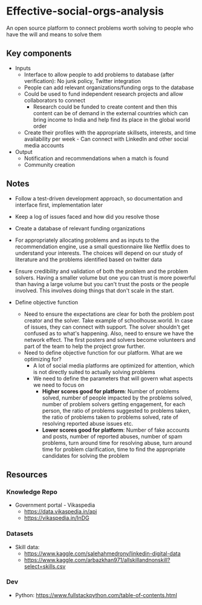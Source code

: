 # Effective-social-orgs-analysis

An open source platform to connect problems worth solving to people who have the will and means to solve them

## Key components

* Inputs
  * Interface to allow people to add problems to database (after verification): No junk policy, Twitter integration
  * People can add relevant organizations/funding orgs to the database
  * Could be used to fund independent research projects and allow collaborators to connect
    * Research could be funded to create content and then this content can be of demand in the external countries which can bring income to India and help find its place in the global world order
  * Create their profiles with the appropriate skillsets, interests, and time availability per week - Can connect with LinkedIn and other social media accounts
* Output
  * Notification and recommendations when a match is found
  * Community creation

## Notes

* Follow a test-driven development approach, so documentation and interface first, implementation later
* Keep a log of issues faced and how did you resolve those
* Create a database of relevant funding organizations
* For appropriately allocating problems and as inputs to the recommendation engine, use a small questionnaire like Netflix does to understand your interests. The choices will depend on our study of literature and the problems identified based on twitter data
* Ensure credibility and validation of both the problem and the problem solvers. Having a smaller volume but one you can trust is more powerful than having a large volume but you can't trust the posts or the people involved. This involves doing things that don't scale in the start.

* Define objective function
  * Need to ensure the expectations are clear for both the problem post creator and the solver. Take example of schoolhouse.world. In case of issues, they can connect with support. The solver shouldn't get confused as to what's happening. Also, need to ensure we have the network effect. The first posters and solvers become volunteers and part of the team to help the project grow further.
  * Need to define objective function for our platform. What are we optimizing for?
    * A lot of social media platforms are optimized for attention, which is not directly suited to actually solving problems
    * We need to define the parameters that will govern what aspects we need to focus on
      * **Higher scores good for platform**: Number of problems solved, number of people impacted by the problems solved, number of problem solvers getting engagement, for each person, the ratio of problems suggested to problems taken, the ratio of problems taken to problems solved, rate of resolving reported abuse issues etc.
      * **Lower scores good for platform**: Number of fake accounts and posts, number of reported abuses, number of spam problems, turn around time for resolving abuse, turn around time for problem clarification, time to find the appropriate candidates for solving the problem
  
## Resources

### Knowledge Repo

* Government portal - Vikaspedia
  * <https://data.vikaspedia.in/api>
  * <https://vikaspedia.in/InDG>

### Datasets

* Skill data:
  * <https://www.kaggle.com/salehahmedrony/linkedin-digital-data>
  * <https://www.kaggle.com/arbazkhan971/allskillandnonskill?select=skills.csv>

### Dev

* Python: <https://www.fullstackpython.com/table-of-contents.html>
